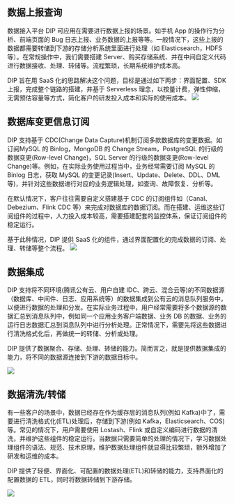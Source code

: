 ## 数据上报查询

数据接入平台 DIP 可应用在需要进行数据上报的场景。如手机 App 的操作行为分析、前端页面的 Bug 日志上报、业务数据的上报等等。一般情况下，这些上报的数据都需要转储到下游的存储分析系统里面进行处理（如 Elasticsearch，HDFS 等）。在常规操作中，我们需要搭建 Server、购买存储系统、并在中间自定义代码进行数据接收、处理、转储等。流程繁琐，长期系统维护成本高。

DIP 旨在用 SaaS 化的思路解决这个问题，目标是通过如下两步：界面配置、SDK 上报，完成整个链路的搭建，并基于 Serverless 理念，以按量计费，弹性伸缩，无需预估容量等方式，简化客户的研发投入成本和实际的使用成本。
![](https://qcloudimg.tencent-cloud.cn/raw/60b93e2f13807c5233ee6ec77fadb986.jpg)

## 数据库变更信息订阅

 DIP 支持基于 CDC(Change Data Capture)机制订阅多款数据库的变更数据。如订阅MySQL 的 Binlog，MongoDB 的 Change Stream，PostgreSQL 的行级的数据变更(Row-level Change)，SQL Server 的行级的数据变更(Row-level Change)等。例如，在实际业务使用过程当中，业务经常需要订阅 MySQL 的 Binlog 日志，获取 MySQL 的变更记录(Insert、Update、Delete、DDL、DML 等)，并针对这些数据进行对应的业务逻辑处理，如查询、故障恢复、分析等。

在默认情况下，客户往往需要自定义搭建基于 CDC 的订阅组件如（Canal、Debezium、Flink CDC 等）来完成对数据库的数据订阅。而在搭建、运维这些订阅组件的过程中，人力投入成本较高，需要搭建配套的监控体系，保证订阅组件的稳定运行。

基于此种情况，DIP 提供 SaaS 化的组件，通过界面配置化的完成数据的订阅、处理、转储等整个流程。
![](https://qcloudimg.tencent-cloud.cn/raw/b754c2fc2abbfc4e26c5020499380013.jpg)

## 数据集成
DIP 支持将不同环境(腾讯公有云、用户自建 IDC、跨云、混合云等)的不同数据源（数据库、中间件、日志、应用系统等）的数据集成到公有云的消息队列服务中，以便进行数据的处理和分发。在实际业务过程中，用户经常需要将多个数据源的数据汇总到消息队列中，例如同一个应用业务客户端数据、业务 DB 的数据、业务的运行日志数据汇总到消息队列中进行分析处理。正常情况下，需要先将这些数据进行清洗格式化后，再做统一的转储、分析或处理。

DIP 提供了数据聚合、存储、处理、转储的能力。简而言之，就是提供数据集成的能力，将不同的数据源连接到下游的数据目标中。
								
![](https://qcloudimg.tencent-cloud.cn/raw/470cf927acbe37e58fd8eb199507c2b7.jpg)

## 数据清洗/转储
有一些客户的场景中，数据已经存在作为缓存层的消息队列(例如 Kafka)中了，需要进行清洗格式化(ETL)处理后，存储到下游(例如 Kafka，Elasticsearch、COS)等。常见的情况下，用户需要使用 Lostash、Flink 或自定义编码进行数据的清洗，并维护这些组件的稳定运行。当数据只需要简单的处理的情况下，学习数据处理组件的语法、规范、技术原理，维护数据处理组件就显得比较繁琐，额外增加了研发和运维的成本。

DIP 提供了轻便、界面化、可配置的数据处理(ETL)和转储的能力，支持界面化的配置数据的 ETL，同时将数据转储到下游存储。


![](https://qcloudimg.tencent-cloud.cn/raw/3a81be7dd55891f36d02516db0b1854d.jpg)
